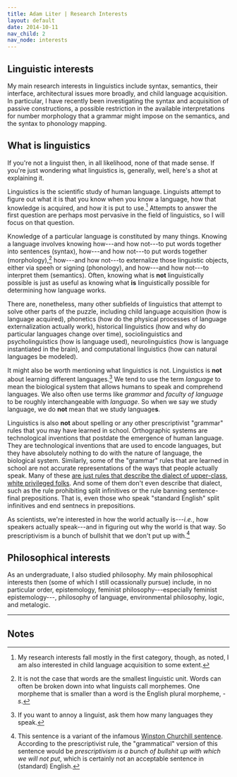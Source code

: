 ```yaml
---
title: Adam Liter | Research Interests
layout: default
date: 2014-10-11
nav_child: 2
nav_node: interests
---
```


## Linguistic interests

My main research interests in linguistics include syntax, semantics, their interface, architectural issues more broadly, and child language acquisition. In particular, I have recently been investigating the syntax and acquisition of passive constructions, a possible restriction in the available interpretations for number morphology that a grammar might impose on the semantics, and the syntax to phonology mapping.

## What is linguistics

If you're not a linguist then, in all likelihood, none of that made sense. If you're just wondering what linguistics is, generally, well, here's a shot at explaining it.

Linguistics is the scientific study of human language. Linguists attempt to figure out what it is that you know when you know a language, how that knowledge is acquired, and how it is put to use.[^1] Attempts to answer the first question are perhaps most pervasive in the field of linguistics, so I will focus on that question.

Knowledge of a particular language is constituted by many things. Knowing a language involves knowing how---and how not---to put words together into sentences (syntax), how---and how not---to put words together (morphology),[^2] how---and how not---to externalize those linguistic objects, either via speeh or signing (phonology), and how---and how not---to interpret them (semantics). Often, knowing what is __not__ linguistically possible is just as useful as knowing what __is__ linguistically possible for determining how language works. 

There are, nonetheless, many other subfields of linguistics that attempt to solve other parts of the puzzle, including child language acquisition (how is language acquired), phonetics (how do the physical processes of language externalization actually work), historical linguistics (how and why do particular languages change over time), sociolinguistics and psycholinguistics (how is language used), neurolinguistics (how is language instantiated in the brain), and computational linguistics (how can natural languages be modeled).

It might also be worth mentioning what linguistics is not. Linguistics is __not__ about learning different languages.[^3] We tend to use the term _language_ to mean the biological system that allows humans to speak and comprehend languages. We also often use terms like _grammar_ and _faculty of language_ to be roughly interchangeable with _language_. So when we say we study language, we do __not__ mean that we study language<strong>s</strong>.

Linguistics is also __not__ about spelling or any other prescriptivist "grammar" rules that you may have learned in school. Orthographic systems are technological inventions that postdate the emergence of human language. They are technological inventions that are used to encode languages, but they have absolutely nothing to do with the nature of language, the biological system. Similarly, some of the "grammar" rules that are learned in school are not accurate representations of the ways that people actually speak. Many of these [are just rules that describe the dialect of upper-class, white privileged folks][squires]. And some of them don't even describe that dialect, such as the rule prohibiting split infinitives or the rule banning sentence-final prepositions. That is, even those who speak "standard English" split infinitives and end sentnecs in prepositions.

As scientists, we're interested in how the world actually is---*i.e.*, how speakers actually speak---and in figuring out why the world is that way. So prescriptivism is a bunch of bullshit that we don't put up with.[^4]

## Philosophical interests

As an undergraduate, I also studied philosophy. My main philosophical interests then (some of which I still ocassionally pursue) include, in no particular order, epistemology, feminist philosophy---especially feminist epistemology---, philosophy of language, environmental philosophy, logic, and metalogic.

* * *

## Notes

[^1]: My research interests fall mostly in the first category, though, as noted, I am also interested in child language acquisition to some extent.
[^2]: It is not the case that words are the smallest linguistic unit. Words can often be broken down into what linguists call morphemes. One morpheme that is smaller than a word is the English plural morpheme, -_s_.
[^3]: If you want to annoy a linguist, ask them how many languages they speak.
[^4]: This sentence is a variant of the infamous [Winston Churchill sentence][churchill]. According to the prescriptivist rule, the "grammatical" version of this sentence would be _prescriptivism is a bunch of bullshit up with which we will not put_, which is certainly not an acceptable sentence in (standard) English.

[squires]: http://languagelog.ldc.upenn.edu/nll/?p=13521
[churchill]: http://public.wsu.edu/~brians/errors/churchill.html
